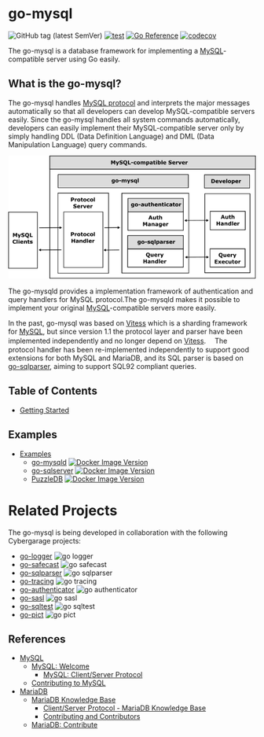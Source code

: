 # go-mysql

![GitHub tag (latest SemVer)](https://img.shields.io/github/v/tag/cybergarage/go-mysql)
[![test](https://github.com/cybergarage/go-mysql/actions/workflows/make.yml/badge.svg)](https://github.com/cybergarage/go-mysql/actions/workflows/make.yml)
[![Go Reference](https://pkg.go.dev/badge/github.com/cybergarage/go-mysql.svg)](https://pkg.go.dev/github.com/cybergarage/go-mysql) [![codecov](https://codecov.io/gh/cybergarage/go-mysql/graph/badge.svg?token=2RYOJPQRDM)](https://codecov.io/gh/cybergarage/go-mysql)

The go-mysql is a database framework for implementing a [MySQL](https://www.mysql.com/)-compatible server using Go easily.

## What is the go-mysql?

The go-mysql handles [MySQL protocol](https://dev.mysql.com/doc/dev/mysql-server/latest/) and interprets the major messages automatically so that all developers can develop MySQL-compatible servers easily. Since the go-mysql handles all system commands automatically, developers can easily implement their MySQL-compatible server only by simply handling DDL (Data Definition Language) and DML (Data Manipulation Language) query commands.

![](doc/img/framework.png)

The go-mysqld provides a implementation framework of authentication and query handlers for MySQL protocol.The go-mysqld makes it possible to implement your original [MySQL](https://www.mysql.com/)-compatible servers more easily.

In the past, go-mysql was based on [Vitess](https://vitess.io) which is a sharding framework for [MySQL](https://www.mysql.com/), but since version 1.1 the protocol layer and parser have been implemented independently and no longer depend on [Vitess](https://vitess.io/).　
The protocol handler has been re-implemented independently to support good extensions for both MySQL and MariaDB, and its SQL parser is based on [go-sqlparser](https://github.com/cybergarage/go-sqlparser), aiming to support SQL92 compliant queries.

## Table of Contents

- [Getting Started](doc/getting-started.md)

## Examples

- [Examples](doc/examples.md)
	- [go-mysqld](examples/go-mysqld) [![Docker Image Version](https://img.shields.io/docker/v/cybergarage/go-mysqld)](https://hub.docker.com/repository/docker/cybergarage/go-mysqld/)
	- [go-sqlserver](https://github.com/cybergarage/go-sqlserver) [![Docker Image Version](https://img.shields.io/docker/v/cybergarage/go-sqlserver)](https://hub.docker.com/repository/docker/cybergarage/go-sqlserver/)
	- [PuzzleDB](https://github.com/cybergarage/puzzledb-go) [![Docker Image Version](https://img.shields.io/docker/v/cybergarage/puzzledb)](https://hub.docker.com/repository/docker/cybergarage/puzzledb/)

# Related Projects

The go-mysql is being developed in collaboration with the following Cybergarage projects:

-   [go-logger](https://github.com/cybergarage/go-logger) ![go logger](https://img.shields.io/github/v/tag/cybergarage/go-logger)
-   [go-safecast](https://github.com/cybergarage/go-safecast) ![go safecast](https://img.shields.io/github/v/tag/cybergarage/go-safecast)
-   [go-sqlparser](https://github.com/cybergarage/go-sqlparser) ![go sqlparser](https://img.shields.io/github/v/tag/cybergarage/go-sqlparser)
-   [go-tracing](https://github.com/cybergarage/go-tracing) ![go tracing](https://img.shields.io/github/v/tag/cybergarage/go-tracing)
-   [go-authenticator](https://github.com/cybergarage/go-authenticator) ![go authenticator](https://img.shields.io/github/v/tag/cybergarage/go-authenticator)
-   [go-sasl](https://github.com/cybergarage/go-sasl) ![go sasl](https://img.shields.io/github/v/tag/cybergarage/go-sasl)
-   [go-sqltest](https://github.com/cybergarage/go-sqltest) ![go sqltest](https://img.shields.io/github/v/tag/cybergarage/go-sqltest)
-   [go-pict](https://github.com/cybergarage/go-pict) ![go pict](https://img.shields.io/github/v/tag/cybergarage/go-pict)

## References

- [MySQL](https://www.mysql.com/)
	- [MySQL: Welcome](https://dev.mysql.com/doc/dev/mysql-server/latest/)
		- [MySQL: Client/Server Protocol](https://dev.mysql.com/doc/dev/mysql-server/latest/PAGE_PROTOCOL.html)
	- [Contributing to MySQL](https://dev.mysql.com/community/contributing/)
- [MariaDB](https://mariadb.com/)
	- [MariaDB Knowledge Base](https://mariadb.com/kb/en/)
		- [Client/Server Protocol - MariaDB Knowledge Base](https://mariadb.com/kb/en/clientserver-protocol/)
		- [Contributing and Contributors](https://mariadb.com/kb/en/meta/contributing-and-contributors/)
	- [MariaDB: Contribute](https://mariadb.org/contribute/)
